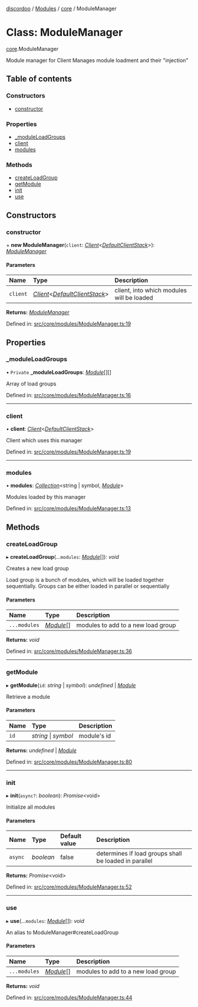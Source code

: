 [discordoo](../README.md) / [Modules](../modules.md) / [core](../modules/core.md) / ModuleManager

# Class: ModuleManager

[core](../modules/core.md).ModuleManager

Module manager for Client
Manages module loadment and their "injection"

## Table of contents

### Constructors

- [constructor](core.modulemanager.md#constructor)

### Properties

- [\_moduleLoadGroups](core.modulemanager.md#_moduleloadgroups)
- [client](core.modulemanager.md#client)
- [modules](core.modulemanager.md#modules)

### Methods

- [createLoadGroup](core.modulemanager.md#createloadgroup)
- [getModule](core.modulemanager.md#getmodule)
- [init](core.modulemanager.md#init)
- [use](core.modulemanager.md#use)

## Constructors

### constructor

\+ **new ModuleManager**(`client`: [*Client*](core.client.md)<[*DefaultClientStack*](../interfaces/core.defaultclientstack.md)\>): [*ModuleManager*](core.modulemanager.md)

#### Parameters

| Name | Type | Description |
| :------ | :------ | :------ |
| `client` | [*Client*](core.client.md)<[*DefaultClientStack*](../interfaces/core.defaultclientstack.md)\> | client, into which modules will be loaded |

**Returns:** [*ModuleManager*](core.modulemanager.md)

Defined in: [src/core/modules/ModuleManager.ts:19](https://github.com/Discordoo/discordoo/blob/8db69d8/src/core/modules/ModuleManager.ts#L19)

## Properties

### \_moduleLoadGroups

• `Private` **\_moduleLoadGroups**: [*Module*](../interfaces/core.module.md)[][]

Array of load groups

Defined in: [src/core/modules/ModuleManager.ts:16](https://github.com/Discordoo/discordoo/blob/8db69d8/src/core/modules/ModuleManager.ts#L16)

___

### client

• **client**: [*Client*](core.client.md)<[*DefaultClientStack*](../interfaces/core.defaultclientstack.md)\>

Client which uses this manager

Defined in: [src/core/modules/ModuleManager.ts:19](https://github.com/Discordoo/discordoo/blob/8db69d8/src/core/modules/ModuleManager.ts#L19)

___

### modules

• **modules**: [*Collection*](collection.collection-1.md)<string \| symbol, [*Module*](../interfaces/core.module.md)\>

Modules loaded by this manager

Defined in: [src/core/modules/ModuleManager.ts:13](https://github.com/Discordoo/discordoo/blob/8db69d8/src/core/modules/ModuleManager.ts#L13)

## Methods

### createLoadGroup

▸ **createLoadGroup**(...`modules`: [*Module*](../interfaces/core.module.md)[]): *void*

Creates a new load group

Load group is a bunch of modules, which will be loaded together sequentially.
Groups can be either loaded in parallel or sequentially

#### Parameters

| Name | Type | Description |
| :------ | :------ | :------ |
| `...modules` | [*Module*](../interfaces/core.module.md)[] | modules to add to a new load group |

**Returns:** *void*

Defined in: [src/core/modules/ModuleManager.ts:36](https://github.com/Discordoo/discordoo/blob/8db69d8/src/core/modules/ModuleManager.ts#L36)

___

### getModule

▸ **getModule**(`id`: *string* \| *symbol*): *undefined* \| [*Module*](../interfaces/core.module.md)

Retrieve a module

#### Parameters

| Name | Type | Description |
| :------ | :------ | :------ |
| `id` | *string* \| *symbol* | module's id |

**Returns:** *undefined* \| [*Module*](../interfaces/core.module.md)

Defined in: [src/core/modules/ModuleManager.ts:80](https://github.com/Discordoo/discordoo/blob/8db69d8/src/core/modules/ModuleManager.ts#L80)

___

### init

▸ **init**(`async?`: *boolean*): *Promise*<void\>

Initialize all modules

#### Parameters

| Name | Type | Default value | Description |
| :------ | :------ | :------ | :------ |
| `async` | *boolean* | false | determines if load groups shall be loaded in parallel |

**Returns:** *Promise*<void\>

Defined in: [src/core/modules/ModuleManager.ts:52](https://github.com/Discordoo/discordoo/blob/8db69d8/src/core/modules/ModuleManager.ts#L52)

___

### use

▸ **use**(...`modules`: [*Module*](../interfaces/core.module.md)[]): *void*

An alias to ModuleManager#createLoadGroup

#### Parameters

| Name | Type | Description |
| :------ | :------ | :------ |
| `...modules` | [*Module*](../interfaces/core.module.md)[] | modules to add to a new load group |

**Returns:** *void*

Defined in: [src/core/modules/ModuleManager.ts:44](https://github.com/Discordoo/discordoo/blob/8db69d8/src/core/modules/ModuleManager.ts#L44)
